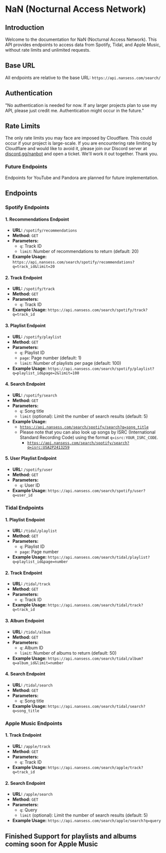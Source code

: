 # NaN (Nocturnal Access Network)

## Introduction
Welcome to the documentation for NaN (Nocturnal Access Network). This API provides endpoints to access data from Spotify, Tidal, and Apple Music, without rate limits and unlimited requests.

## Base URL
All endpoints are relative to the base URL: `https://api.nansess.com/search/`

## Authentication
"No authentication is needed for now. If any larger projects plan to use my API, please just credit me. Authentication might occur in the future."

## Rate Limits
The only rate limits you may face are imposed by Cloudflare. This could occur if your project is large-scale. If you are encountering rate limiting by Cloudflare and would like to avoid it, please join our Discord server at [discord.gg/nanbot](https://discord.gg/nanbot) and open a ticket. We'll work it out together. Thank you.

### Future Endpoints
Endpoints for YouTube and Pandora are planned for future implementation.

## Endpoints

### Spotify Endpoints

#### 1. Recommendations Endpoint
- **URL:** `/spotify/recommendations`
- **Method:** `GET`
- **Parameters:**
  - `q`: Track ID
  - `limit`: Number of recommendations to return (default: 20)
- **Example Usage:** `https://api.nansess.com/search/spotify/recommendations?q=track_id&limit=20`

#### 2. Track Endpoint
- **URL:** `/spotify/track`
- **Method:** `GET`
- **Parameters:**
  - `q`: Track ID
- **Example Usage:** `https://api.nansess.com/search/spotify/track?q=track_id`

#### 3. Playlist Endpoint
- **URL:** `/spotify/playlist`
- **Method:** `GET`
- **Parameters:**
  - `q`: Playlist ID
  - `page`: Page number (default: 1)
  - `limit`: Number of playlists per page (default: 100)
- **Example Usage:** `https://api.nansess.com/search/spotify/playlist?q=playlist_id&page=2&limit=100`

#### 4. Search Endpoint
- **URL:** `/spotify/search`
- **Method:** `GET`
- **Parameters:**
  - `q`: Song title
  - `limit` (optional): Limit the number of search results (default: 5)
- **Example Usage:** 
  - [`https://api.nansess.com/search/spotify/search?q=song_title`](https://api.nansess.com/search/spotify/search?q=song_title)
  - Please note that you can also look up songs by ISRC (International Standard Recording Code) using the format `q=isrc:YOUR_ISRC_CODE`.
    - [`https://api.nansess.com/search/spotify/search?q=isrc:USA2P2413259`](https://api.nansess.com/search/spotify/search?q=isrc:USA2P2413259)

#### 5. User Playlist Endpoint
- **URL:** `/spotify/user`
- **Method:** `GET`
- **Parameters:**
  - `q`: User ID
- **Example Usage:** `https://api.nansess.com/search/spotify/user?q=user_id`

### Tidal Endpoints

#### 1. Playlist Endpoint
- **URL:** `/tidal/playlist`
- **Method:** `GET`
- **Parameters:**
  - `q`: Playlist ID
  - `page`: Page number
- **Example Usage:** `https://api.nansess.com/search/tidal/playlist?q=playlist_id&page=number`

#### 2. Track Endpoint
- **URL:** `/tidal/track`
- **Method:** `GET`
- **Parameters:**
  - `q`: Track ID
- **Example Usage:** `https://api.nansess.com/search/tidal/track?q=track_id`

#### 3. Album Endpoint
- **URL:** `/tidal/album`
- **Method:** `GET`
- **Parameters:**
  - `q`: Album ID
  - `limit`: Number of albums to return (default: 50)
- **Example Usage:** `https://api.nansess.com/search/tidal/album?q=album_id&limit=number`

#### 4. Search Endpoint
- **URL:** `/tidal/search`
- **Method:** `GET`
- **Parameters:**
  - `q`: Song title
- **Example Usage:** `https://api.nansess.com/search/tidal/search?q=song_title`

### Apple Music Endpoints

#### 1. Track Endpoint
- **URL:** `/apple/track`
- **Method:** `GET`
- **Parameters:**
  - `q`: Track ID
- **Example Usage:** `https://api.nansess.com/search/apple/track?q=track_id`

#### 2. Search Endpoint
- **URL:** `/apple/search`
- **Method:** `GET`
- **Parameters:**
  - `q`: Query
  - `limit` (optional): Limit the number of search results (default: 5)
- **Example Usage:** `https://api.nansess.com/search/apple/search?q=query`

## Finished Support for playlists and albums coming soon for Apple Music
